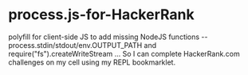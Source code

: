 # process.js-for-HackerRank
polyfill for client-side JS to add missing NodeJS functions -- process.stdin/stdout/env.OUTPUT_PATH and require("fs").createWriteStream ... So I can complete HackerRank.com challenges on my cell using my REPL bookmarklet.
